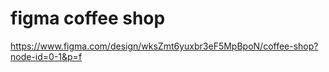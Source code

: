 # figma coffee shop

https://www.figma.com/design/wksZmt6yuxbr3eF5MpBpoN/coffee-shop?node-id=0-1&p=f 

